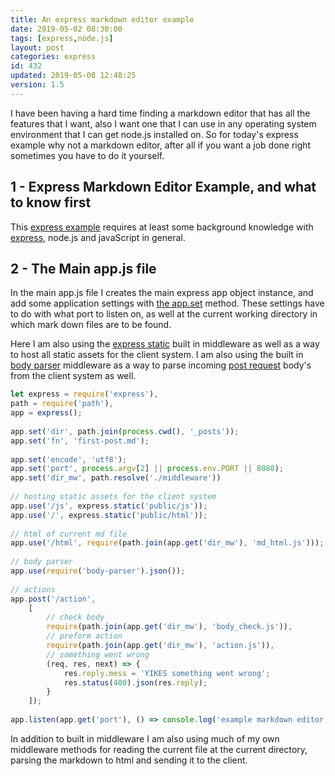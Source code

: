 ```yaml
---
title: An express markdown editor example
date: 2019-05-02 08:30:00
tags: [express,node.js]
layout: post
categories: express
id: 432
updated: 2019-05-08 12:48:25
version: 1.5
---
```


I have been having a hard time finding a markdown editor that has all the features that I want, also I want one that I can use in any operating system environment that I can get node.js installed on. So for today's express example why not a markdown editor, after all if you want a job done right sometimes you have to do it yourself. 

<!-- more -->

## 1 - Express Markdown Editor Example, and what to know first

This [express example](/2019/04/30/express-example/) requires at least some background knowledge with [express](/2018/06/12/express/), node.js and javaScript in general.

## 2 - The Main app.js file

In the main app.js file I creates the main express app object instance, and add some application settings with [the app.set](/2019/04/18/express-set/) method. These settings have to do with what port to listen on, as well at the current working directory in which mark down files are to be found.

Here I am also using the [express static](/2018/05/24/express-static/) built in middleware as well as a way to host all static assets for the client system. I am also using the built in [body parser](/2018/05/27/express-body-parser/) middleware as a way to parse incoming [post request](/2019/04/17/express-post/) body's from the client system as well.

```js
let express = require('express'),
path = require('path'),
app = express();
 
app.set('dir', path.join(process.cwd(), '_posts'));
app.set('fn', 'first-post.md');
 
app.set('encode', 'utf8');
app.set('port', process.argv[2] || process.env.PORT || 8080);
app.set('dir_mw', path.resolve('./middleware'))
 
// hosting static assets for the client system
app.use('/js', express.static('public/js'));
app.use('/', express.static('public/html'));
 
// html of current md file
app.use('/html', require(path.join(app.get('dir_mw'), 'md_html.js')));
 
// body parser
app.use(require('body-parser').json());
 
// actions
app.post('/action',
    [
        // check body
        require(path.join(app.get('dir_mw'), 'body_check.js')),
        // preform action
        require(path.join(app.get('dir_mw'), 'action.js')),
        // something went wrong
        (req, res, next) => {
            res.reply.mess = 'YIKES something went wrong';
            res.status(400).json(res.reply);
        }
    ]);
 
app.listen(app.get('port'), () => console.log('example markdown editor is up on port: ' + app.get('port')));
```

In addition to built in middleware I am also using much of my own middleware methods for reading the current file at the current directory, parsing the markdown to html and sending it to the client.